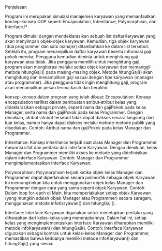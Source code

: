 Penjelasan

Program ini merupakan simulasi manajemen karyawan yang memanfaatkan konsep-konsep OOP seperti Encapsulation, Inheritance, Polymorphism, dan Interface.P

Program dimulai dengan mendeklarasikan sebuah list daftarKaryawan yang akan menyimpan objek-objek karyawan.
Kemudian, tiga objek karyawan (dua programmer dan satu manajer) ditambahkan ke dalam list tersebut.
Setelah itu, program menampilkan daftar karyawan beserta informasi gaji pokok mereka.
Pengguna kemudian diminta untuk menghitung gaji karyawan atau tidak.
Jika pengguna memilih untuk menghitung gaji, program akan mengiterasi melalui setiap objek karyawan dan memanggil metode hitungGaji() pada masing-masing objek. Metode hitungGaji() akan menghitung dan menampilkan gaji sesuai dengan tipe karyawan (manager atau programmer).
Jika pengguna tidak ingin menghitung gaji, program akan menampilkan pesan terima kasih dan berakhir.

konsep-konsep dalam program yang telah dibuat:
Encapsulation:
Konsep encapsulation terlihat dalam pembuatan atribut-atribut kelas yang dideklarasikan sebagai private, seperti nama dan gajiPokok pada kelas Manager, serta nama dan gajiPokok pada kelas Programmer. Dengan demikian, atribut-atribut tersebut tidak dapat diakses secara langsung dari luar kelas, namun hanya dapat diakses melalui metode-metode publik yang disediakan.
Contoh: Atribut nama dan gajiPokok pada kelas Manager dan Programmer.


Inheritance:
Konsep inheritance terjadi saat class Manager dan Programmer mewarisi sifat dan perilaku dari interface Karyawan. Dengan demikian, kelas Manager dan Programmer memiliki akses ke metode yang didefinisikan dalam interface Karyawan.
Contoh: Manager dan Programmer mengimplementasikan interface Karyawan.

Polymorphism:
Polymorphism terjadi ketika objek kelas Manager dan Programmer dapat diperlakukan secara polimorfik sebagai objek Karyawan. Ini memungkinkan kita untuk menggunakan objek kelas Manager dan Programmer dengan cara yang sama seperti objek Karyawan.
Contoh: Dalam loop for-each di Main, kita memperlakukan setiap objek Karyawan (yang mungkin adalah objek Manager atau Programmer) secara seragam, menggunakan metode infoKaryawan() dan hitungGaji().

Interface:
Interface Karyawan digunakan untuk menetapkan perilaku yang diharapkan dari kelas-kelas yang menerapkannya. Dalam hal ini, setiap kelas yang mengimplementasikan interface Karyawan diharapkan memiliki metode infoKaryawan() dan hitungGaji().
Contoh: Interface Karyawan digunakan sebagai kontrak untuk kelas-kelas Manager dan Programmer, memastikan bahwa keduanya memiliki metode infoKaryawan() dan hitungGaji() yang sesuai.
